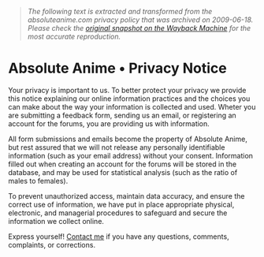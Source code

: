> *The following text is extracted and transformed from the absoluteanime.com privacy policy that was archived on 2009-06-18. Please check the [original snapshot on the Wayback Machine](https://web.archive.org/web/20090618191941id_/http%3A//www.absoluteanime.com/admin/privacy.htm) for the most accurate reproduction.*

# Absolute Anime • Privacy Notice

[](https://web.archive.org/web/20090618191941id_/http%3A//www.absoluteanime.com/admin/privacy.jpg) Your privacy is important to us. To better protect your privacy we provide this notice explaining our online information practices and the choices you can make about the way your information is collected and used. Wheter you are submitting a feedback form, sending us an email, or registering an account for the forums, you are providing us with information.

All form submissions and emails become the property of Absolute Anime, but rest assured that we will not release any personally identifiable information (such as your email address) without your consent. Information filled out when creating an account for the forums will be stored in the database, and may be used for statistical analysis (such as the ratio of males to females).

To prevent unauthorized access, maintain data accuracy, and ensure the correct use of information, we have put in place appropriate physical, electronic, and managerial procedures to safeguard and secure the information we collect online.

Express yourself! [Contact me](https://web.archive.org/admin/feedback.htm) if you have any questions, comments, complaints, or corrections.

